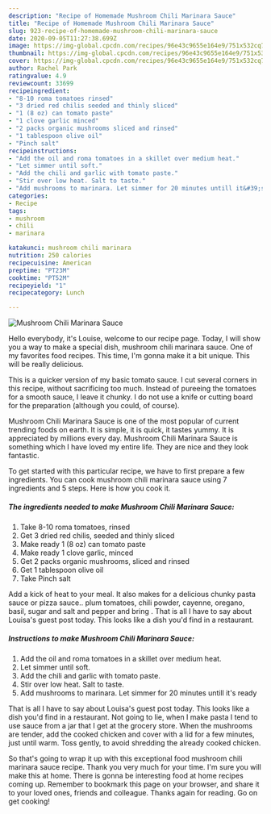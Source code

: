```yaml
---
description: "Recipe of Homemade Mushroom Chili Marinara Sauce"
title: "Recipe of Homemade Mushroom Chili Marinara Sauce"
slug: 923-recipe-of-homemade-mushroom-chili-marinara-sauce
date: 2020-09-05T11:27:38.699Z
image: https://img-global.cpcdn.com/recipes/96e43c9655e164e9/751x532cq70/mushroom-chili-marinara-sauce-recipe-main-photo.jpg
thumbnail: https://img-global.cpcdn.com/recipes/96e43c9655e164e9/751x532cq70/mushroom-chili-marinara-sauce-recipe-main-photo.jpg
cover: https://img-global.cpcdn.com/recipes/96e43c9655e164e9/751x532cq70/mushroom-chili-marinara-sauce-recipe-main-photo.jpg
author: Rachel Park
ratingvalue: 4.9
reviewcount: 33699
recipeingredient:
- "8-10 roma tomatoes rinsed"
- "3 dried red chilis seeded and thinly sliced"
- "1 (8 oz) can tomato paste"
- "1 clove garlic minced"
- "2 packs organic mushrooms sliced and rinsed"
- "1 tablespoon olive oil"
- "Pinch salt"
recipeinstructions:
- "Add the oil and roma tomatoes in a skillet over medium heat."
- "Let simmer until soft."
- "Add the chili and garlic with tomato paste."
- "Stir over low heat. Salt to taste."
- "Add mushrooms to marinara. Let simmer for 20 minutes untill it&#39;s ready"
categories:
- Recipe
tags:
- mushroom
- chili
- marinara

katakunci: mushroom chili marinara 
nutrition: 250 calories
recipecuisine: American
preptime: "PT23M"
cooktime: "PT52M"
recipeyield: "1"
recipecategory: Lunch

---
```



![Mushroom Chili Marinara Sauce](https://img-global.cpcdn.com/recipes/96e43c9655e164e9/751x532cq70/mushroom-chili-marinara-sauce-recipe-main-photo.jpg)

Hello everybody, it's Louise, welcome to our recipe page. Today, I will show you a way to make a special dish, mushroom chili marinara sauce. One of my favorites food recipes. This time, I'm gonna make it a bit unique. This will be really delicious.

This is a quicker version of my basic tomato sauce. I cut several corners in this recipe, without sacrificing too much. Instead of pureeing the tomatoes for a smooth sauce, I leave it chunky. I do not use a knife or cutting board for the preparation (although you could, of course).

Mushroom Chili Marinara Sauce is one of the most popular of current trending foods on earth. It is simple, it is quick, it tastes yummy. It is appreciated by millions every day. Mushroom Chili Marinara Sauce is something which I have loved my entire life. They are nice and they look fantastic.


To get started with this particular recipe, we have to first prepare a few ingredients. You can cook mushroom chili marinara sauce using 7 ingredients and 5 steps. Here is how you cook it.

<!--inarticleads1-->

##### The ingredients needed to make Mushroom Chili Marinara Sauce:

1. Take 8-10 roma tomatoes, rinsed
1. Get 3 dried red chilis, seeded and thinly sliced
1. Make ready 1 (8 oz) can tomato paste
1. Make ready 1 clove garlic, minced
1. Get 2 packs organic mushrooms, sliced and rinsed
1. Get 1 tablespoon olive oil
1. Take Pinch salt


Add a kick of heat to your meal. It also makes for a delicious chunky pasta sauce or pizza sauce.. plum tomatoes, chili powder, cayenne, oregano, basil, sugar and salt and pepper and bring . That is all I have to say about Louisa&#39;s guest post today. This looks like a dish you&#39;d find in a restaurant. 

<!--inarticleads2-->

##### Instructions to make Mushroom Chili Marinara Sauce:

1. Add the oil and roma tomatoes in a skillet over medium heat.
1. Let simmer until soft.
1. Add the chili and garlic with tomato paste.
1. Stir over low heat. Salt to taste.
1. Add mushrooms to marinara. Let simmer for 20 minutes untill it&#39;s ready


That is all I have to say about Louisa&#39;s guest post today. This looks like a dish you&#39;d find in a restaurant. Not going to lie, when I make pasta I tend to use sauce from a jar that I get at the grocery store. When the mushrooms are tender, add the cooked chicken and cover with a lid for a few minutes, just until warm. Toss gently, to avoid shredding the already cooked chicken. 

So that's going to wrap it up with this exceptional food mushroom chili marinara sauce recipe. Thank you very much for your time. I'm sure you will make this at home. There is gonna be interesting food at home recipes coming up. Remember to bookmark this page on your browser, and share it to your loved ones, friends and colleague. Thanks again for reading. Go on get cooking!
